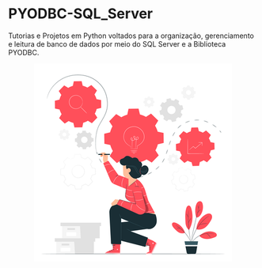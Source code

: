 # PYODBC-SQL_Server
 Tutorias e Projetos em Python voltados para a organização, gerenciamento e leitura de banco de dados por meio do SQL Server e a Biblioteca PYODBC. 

<p align="center">
  <img src="pic01.png" >
</p>
